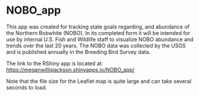 # NOBO_app

This app was created for tracking state goals regarding, and abundance of the Northern Bobwhite (NOBO). In its completed form it will be intended for use by internal U.S. Fish and Wildlife staff to visualize NOBO abundance and trends over the last 20 years. The NOBO data was collected by the USGS and is published annually in the Breeding Bird Survey data.

The link to the RShiny app is located at: https://meganwillisjackson.shinyapps.io/NOBO_app/

Note that the file size for the Leaflet map is quite large and can take several seconds to load.
